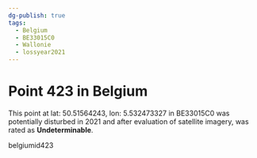 ```yaml
---
dg-publish: true
tags:
  - Belgium
  - BE33015C0
  - Wallonie
  - lossyear2021
---
```


# Point 423 in Belgium

This point at lat: 50.51564243, lon: 5.532473327 in BE33015C0 was potentially disturbed in 2021 and after evaluation of satellite imagery, was rated as **Undeterminable**.



belgiumid423